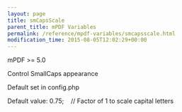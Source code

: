 ```yaml
---
layout: page
title: smCapsScale
parent_title: mPDF Variables
permalink: /reference/mpdf-variables/smcapsscale.html
modification_time: 2015-08-05T12:02:29+00:00
---
```


mPDF >= 5.0

Control SmallCaps appearance

Default set in config.php

Default value: 0.75;    // Factor of 1 to scale capital letters

